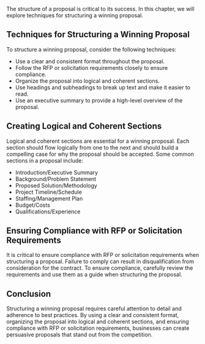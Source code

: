 
The structure of a proposal is critical to its success. In this chapter, we will explore techniques for structuring a winning proposal.

Techniques for Structuring a Winning Proposal
---------------------------------------------

To structure a winning proposal, consider the following techniques:

* Use a clear and consistent format throughout the proposal.
* Follow the RFP or solicitation requirements closely to ensure compliance.
* Organize the proposal into logical and coherent sections.
* Use headings and subheadings to break up text and make it easier to read.
* Use an executive summary to provide a high-level overview of the proposal.

Creating Logical and Coherent Sections
--------------------------------------

Logical and coherent sections are essential for a winning proposal. Each section should flow logically from one to the next and should build a compelling case for why the proposal should be accepted. Some common sections in a proposal include:

* Introduction/Executive Summary
* Background/Problem Statement
* Proposed Solution/Methodology
* Project Timeline/Schedule
* Staffing/Management Plan
* Budget/Costs
* Qualifications/Experience

Ensuring Compliance with RFP or Solicitation Requirements
---------------------------------------------------------

It is critical to ensure compliance with RFP or solicitation requirements when structuring a proposal. Failure to comply can result in disqualification from consideration for the contract. To ensure compliance, carefully review the requirements and use them as a guide when structuring the proposal.

Conclusion
----------

Structuring a winning proposal requires careful attention to detail and adherence to best practices. By using a clear and consistent format, organizing the proposal into logical and coherent sections, and ensuring compliance with RFP or solicitation requirements, businesses can create persuasive proposals that stand out from the competition.
